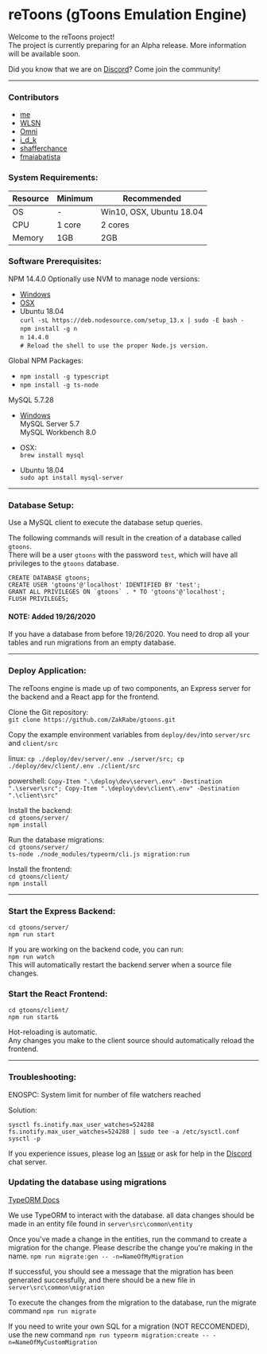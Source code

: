 # reToons (gToons Emulation Engine)

Welcome to the reToons project!  
The project is currently preparing for an Alpha release. More information will be available soon.

Did you know that we are on [Discord](https://discord.com/invite/W9Z9hSG)? Come join the community!

---

### Contributors

- [me](https://github.com/ZakRabe)
- [WLSN](https://github.com/WLSNprograms)
- [Omni](https://github.com/omnims)
- [i_d_k](https://github.com/AnujAsher)
- [shafferchance](https://github.com/shafferchance)
- [fmaiabatista](https://github.com/fmaiabatista)

### System Requirements:

| Resource | Minimum | Recommended              |
| -------- | ------- | ------------------------ |
| OS       | -       | Win10, OSX, Ubuntu 18.04 |
| CPU      | 1 core  | 2 cores                  |
| Memory   | 1GB     | 2GB                      |

### Software Prerequisites:

NPM 14.4.0
Optionally use NVM to manage node versions:

- [Windows](https://github.com/coreybutler/nvm-windows/releases)
- [OSX](https://github.com/nvm-sh/nvm)
- Ubuntu 18.04  
  `curl -sL https://deb.nodesource.com/setup_13.x | sudo -E bash -`  
  `npm install -g n`  
  `n 14.4.0`  
  `# Reload the shell to use the proper Node.js version.`

Global NPM Packages:

- `npm install -g typescript`
- `npm install -g ts-node`

MySQL 5.7.28

- [Windows](https://dev.mysql.com/downloads/installer/)  
  MySQL Server 5.7  
  MySQL Workbench 8.0

- OSX:  
  `brew install mysql`

- Ubuntu 18.04  
  `sudo apt install mysql-server`

---

### Database Setup:

Use a MySQL client to execute the database setup queries.

The following commands will result in the creation of a database called `gtoons`.  
There will be a user `gtoons` with the password `test`, which will have all privileges to the `gtoons` database.

```
CREATE DATABASE gtoons;
CREATE USER 'gtoons'@'localhost' IDENTIFIED BY 'test';
GRANT ALL PRIVILEGES ON `gtoons` . * TO 'gtoons'@'localhost';
FLUSH PRIVILEGES;
```

#### NOTE: Added 19/26/2020

If you have a database from before 19/26/2020. You need to drop all your tables and run migrations from an empty database.

---

### Deploy Application:

The reToons engine is made up of two components, an Express server for the backend and a React app for the frontend.

Clone the Git repository:  
`git clone https://github.com/ZakRabe/gtoons.git`

Copy the example environment variables from `deploy/dev/`into `server/src` and `client/src`

linux:
`cp ./deploy/dev/server/.env ./server/src; cp ./deploy/dev/client/.env ./client/src`

powershell:
`Copy-Item ".\deploy\dev\server\.env" -Destination ".\server\src"; Copy-Item ".\deploy\dev\client\.env" -Destination ".\client\src"`

Install the backend:  
`cd gtoons/server/`  
`npm install`

Run the database migrations:  
`cd gtoons/server/`  
`ts-node ./node_modules/typeorm/cli.js migration:run`

Install the frontend:  
`cd gtoons/client/`  
`npm install`

---

### Start the Express Backend:

`cd gtoons/server/`  
`npm run start`

If you are working on the backend code, you can run:  
`npm run watch`  
This will automatically restart the backend server when a source file changes.

### Start the React Frontend:

`cd gtoons/client/`  
`npm run start&`

Hot-reloading is automatic.  
Any changes you make to the client source should automatically reload the frontend.

---

### Troubleshooting:

ENOSPC: System limit for number of file watchers reached

Solution:

```
sysctl fs.inotify.max_user_watches=524288
fs.inotify.max_user_watches=524288 | sudo tee -a /etc/sysctl.conf
sysctl -p
```

If you experience issues, please log an [Issue](https://github.com/ZakRabe/gtoons/issues) or ask for help in the [Discord](https://discord.com/invite/W9Z9hSG) chat server.

### Updating the database using migrations

[TypeORM Docs](https://typeorm.io/)

We use TypeORM to interact with the database. all data changes should be made in an entity file found in `server\src\common\entity`

Once you've made a change in the entities, run the command to create a migration for the change. Please describe the change you're making in the name.
`npm run migrate:gen -- -n=NameOfMyMigration`

If successful, you should see a message that the migration has been generated successfully, and there should be a new file in `server\src\common\migration`

To execute the changes from the migration to the database, run the migrate command
`npm run migrate`

If you need to write your own SQL for a migration (NOT RECCOMENDED), use the new command
`npm run typeorm migration:create -- -n=NameOfMyCustomMigration`
